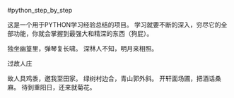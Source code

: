 #python_step_by_step

这是一个用于PYTHON学习经验总结的项目。
学习就要不断的深入，穷尽它的全部功能，你就会掌握到最强大和精深的东西（狗屁）。



独坐幽篁里，弹琴复长啸。
深林人不知，明月来相照。





过故人庄

故人具鸡黍，邀我至田家。
绿树村边合，青山郭外斜。
开轩面场圃，把酒话桑麻。
待到重阳日，还来就菊花。